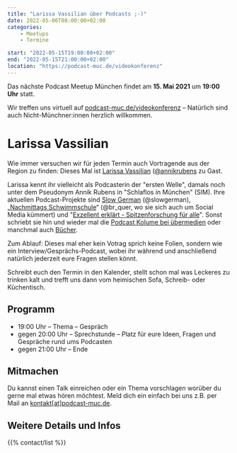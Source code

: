 ```yaml
---
title: "Larissa Vassilian über Podcasts ;-)"
date: 2022-05-06T08:00:00+02:00
categories:
    - Meetups
    - Termine

start: "2022-05-15T19:00:00+02:00"
end: "2022-05-15T21:00:00+02:00"
location: "https://podcast-muc.de/videokonferenz"
---
```

Das nächste Podcast Meetup München findet am
__15. Mai 2021__
um
__19:00 Uhr__
statt.

Wir treffen uns virtuell auf [podcast-muc.de/videokonferenz](https://podcast-muc.de/videokonferenz) – Natürlich sind auch Nicht-Münchner:innen herzlich willkommen.

# Larissa Vassilian

Wie immer versuchen wir für jeden Termin auch Vortragende aus der Region zu finden: 
Dieses Mal ist [Larissa Vassilian](https://de.wikipedia.org/wiki/Larissa_Vassilian ) ([@annikrubens](https://twitter.com/annikrubens ) zu Gast.
 
Larissa kennt ihr vielleicht als Podcasterin der "ersten Welle", damals noch unter dem Pseudonym Annik Rubens in "Schlaflos in München" (SIM). 
Ihre aktuellen Podcast-Projekte sind [Slow German](https://slowgerman.com/) (@slowgerman), „[Nachmittags Schwimmschule](https://www.br.de/mediathek/podcast/quer/633)“ (@br_quer, wo sie sich auch um Social Media kümmert) und "[Exzellent erklärt - Spitzenforschung für alle](https://exzellent-erklaert.podigee.io/)". 
Sonst schriebt sie hin und wieder mal die [Podcast Kolume bei übermedien](https://uebermedien.de/69472/mal-weghoeren-drei-podcasts-um-der-harten-realitaet-zu-entfliehen/ ) oder manchmal auch [Bücher](https://www.rheinwerk-verlag.de/podcasting-von-erfahrenen-podcastern-lernen/ ). 

Zum Ablauf: Dieses mal eher kein Votrag sprich keine Folien, sondern wie ein Interview/Gesprächs-Podcast, wobei ihr während und anschließend natürlich jederzeit eure Fragen stellen könnt.
 
Schreibt euch den Termin in den Kalender, stellt schon mal was Leckeres zu trinken kalt und trefft uns dann vom heimischen Sofa, Schreib- oder Küchentisch.
 
## Programm

- 19:00 Uhr – Thema – Gespräch
- gegen 20:00 Uhr – Sprechstunde – Platz für eure Ideen, Fragen und Gespräche rund ums Podcasten
- gegen 21:00 Uhr – Ende

## Mitmachen

Du kannst einen Talk einreichen oder ein Thema vorschlagen worüber du gerne mal etwas hören möchtest.
Meld dich ein einfach bei uns z.B. per Mail an [kontakt[at]podcast-muc.de](mailto:kontakt[at]podcast-muc.de).


## Weitere Details und Infos

{{% contact/list %}}
